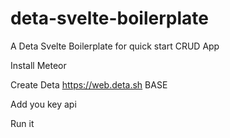 # deta-svelte-boilerplate
A Deta Svelte Boilerplate for quick start CRUD App


Install Meteor

Create Deta https://web.deta.sh BASE

Add you key api

Run it 
